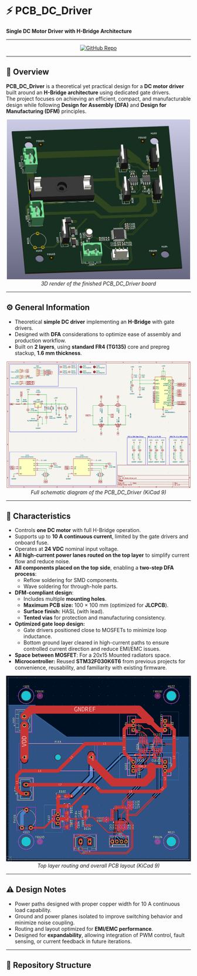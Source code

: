 # ⚡ PCB_DC_Driver
**Single DC Motor Driver with H-Bridge Architecture**

---

<p align="center">
  <a href="https://github.com/Kolicks/PCB_Driver_DC_Motor" target="_blank">
    <img src="https://img.shields.io/badge/GitHub-Visit%20Repo-blue?logo=github&style=for-the-badge" alt="GitHub Repo">
  </a>
</p>

---

## 📘 Overview
**PCB_DC_Driver** is a theoretical yet practical design for a **DC motor driver** built around an **H-Bridge architecture** using dedicated gate drivers.  
The project focuses on achieving an efficient, compact, and manufacturable design while following **Design for Assembly (DFA)** and **Design for Manufacturing (DFM)** principles.

<p align="center">
  <img src="images/3D.png" alt="3D Render" width="500"/>
  <br>
  <em>3D render of the finished PCB_DC_Driver board</em>
</p>

---

## ⚙️ General Information
- Theoretical **simple DC driver** implementing an **H-Bridge** with gate drivers.  
- Designed with **DFA** considerations to optimize ease of assembly and production workflow.  
- Built on **2 layers**, using **standard FR4 (TG135)** core and prepreg stackup, **1.6 mm thickness**.  

<p align="center">
  <img src="images/SCH.png" alt="Schematic" width="600"/>
  <br>
  <em>Full schematic diagram of the PCB_DC_Driver (KiCad 9)</em>
</p>

---

## 🔧 Characteristics
- Controls **one DC motor** with full H-Bridge operation.  
- Supports up to **10 A continuous current**, limited by the gate drivers and onboard fuse.  
- Operates at **24 VDC** nominal input voltage.  
- **All high-current power lanes routed on the top layer** to simplify current flow and reduce noise.  
- **All components placed on the top side**, enabling a **two-step DFA process**:  
  - Reflow soldering for SMD components.  
  - Wave soldering for through-hole parts.  
- **DFM-compliant design**:  
  - Includes multiple **mounting holes**.  
  - **Maximum PCB size:** 100 × 100 mm (optimized for **JLCPCB**).  
  - **Surface finish:** HASL (with lead).  
  - **Tented vias** for protection and manufacturing consistency.  
- **Optimized gate loop design:**  
  - Gate drivers positioned close to MOSFETs to minimize loop inductance.  
  - Bottom ground layer cleared in high-current paths to ensure controlled current direction and reduce EMI/EMC issues.
- **Space between MOSFET**: For a 20x15 Mounted radiators space. 
- **Microcontroller:** Reused **STM32F030K6T6** from previous projects for convenience, reusability, and familiarity with existing firmware.

<p align="center">
  <img src="images/PCB.png" alt="PCB Layout" width="600"/>
  <br>
  <em>Top layer routing and overall PCB layout (KiCad 9)</em>
</p>

---

## ⚠️ Design Notes
- Power paths designed with proper copper width for 10 A continuous load capability.  
- Ground and power planes isolated to improve switching behavior and minimize noise coupling.  
- Routing and layout optimized for **EMI/EMC performance**.  
- Designed for **expandability**, allowing integration of PWM control, fault sensing, or current feedback in future iterations.  

---

## 🧩 Repository Structure
